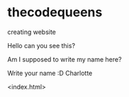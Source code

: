 # thecodequeens
creating website


Hello can you see this?

Am I supposed to write my name here?

Write your name :D
Charlotte


<index.html>
<header>
